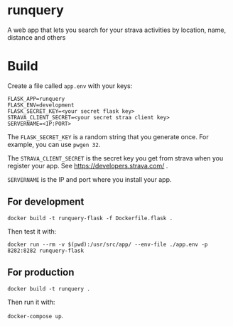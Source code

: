 # runquery
A web app that lets you search for your strava activities by location, name, distance and others

# Build

Create a file called `app.env` with your keys:

```
FLASK_APP=runquery
FLASK_ENV=development
FLASK_SECRET_KEY=<your secret flask key>
STRAVA_CLIENT_SECRET=<your secret straa client key>
SERVERNAME=<IP:PORT>
```

The `FLASK_SECRET_KEY` is a random string that you generate once. For example, you can use `pwgen 32`.

The `STRAVA_CLIENT_SECRET` is the secret key you get from strava when you register your app. See https://developers.strava.com/ .

`SERVERNAME` is the IP and port where you install your app.

## For development

`docker build -t runquery-flask -f Dockerfile.flask .`

Then test it with:

`docker run --rm -v $(pwd):/usr/src/app/ --env-file ./app.env -p 8282:8282 runquery-flask`

## For production

`docker build -t runquery .`

Then run it with:

`docker-compose up`.


